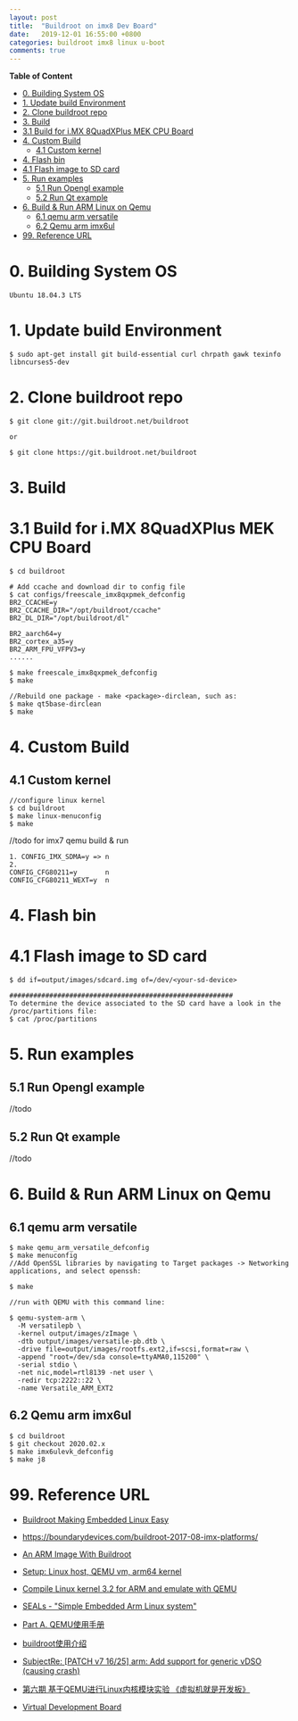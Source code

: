 ```yaml
---
layout: post
title:  "Buildroot on imx8 Dev Board"
date:   2019-12-01 16:55:00 +0800
categories: buildroot imx8 linux u-boot
comments: true
---
```


**Table of Content**

- [0. Building System OS](#0-building-system-os)
- [1. Update build Environment](#1-update-build-environment)
- [2.  Clone buildroot repo](#2--clone-buildroot-repo)
- [3. Build](#3-build)
- [3.1 Build for i.MX 8QuadXPlus MEK CPU Board](#31-build-for-imx-8quadxplus-mek-cpu-board)
- [4. Custom Build](#4-custom-build)
  * [4.1 Custom kernel](#41-custom-kernel)
- [4. Flash bin](#4-flash-bin)
- [4.1 Flash image to SD card](#41-flash-image-to-sd-card)
- [5. Run examples](#5-run-examples)
  * [5.1 Run Opengl example](#51-run-opengl-example)
  * [5.2 Run Qt example](#52-run-qt-example)
- [6. Build & Run ARM Linux on Qemu](#6-build---run-arm-linux-on-qemu)
  * [6.1 qemu arm versatile](#61-qemu-arm-versatile)
  * [6.2 Qemu arm imx6ul](#62-qemu-arm-imx6ul)
- [99. Reference URL](#99-reference-url)



# 0. Building System OS

```
Ubuntu 18.04.3 LTS
```

# 1. Update build Environment

```
$ sudo apt-get install git build-essential curl chrpath gawk texinfo libncurses5-dev
```

# 2.  Clone buildroot repo

```
$ git clone git://git.buildroot.net/buildroot

or

$ git clone https://git.buildroot.net/buildroot
```

# 3. Build

# 3.1 Build for i.MX 8QuadXPlus MEK CPU Board

```
$ cd buildroot

# Add ccache and download dir to config file 
$ cat configs/freescale_imx8qxpmek_defconfig 
BR2_CCACHE=y
BR2_CCACHE_DIR="/opt/buildroot/ccache"
BR2_DL_DIR="/opt/buildroot/dl"

BR2_aarch64=y
BR2_cortex_a35=y
BR2_ARM_FPU_VFPV3=y
......

$ make freescale_imx8qxpmek_defconfig
$ make

//Rebuild one package - make <package>-dirclean, such as:
$ make qt5base-dirclean
$ make

```

# 4. Custom Build

## 4.1 Custom kernel

```
//configure linux kernel
$ cd buildroot
$ make linux-menuconfig
$ make

```

//todo for imx7 qemu build & run

```
1. CONFIG_IMX_SDMA=y => n
2.
CONFIG_CFG80211=y		n
CONFIG_CFG80211_WEXT=y	n
```

# 4. Flash bin

# 4.1 Flash image to SD card

```
$ dd if=output/images/sdcard.img of=/dev/<your-sd-device>

########################################################
To determine the device associated to the SD card have a look in the
/proc/partitions file:
$ cat /proc/partitions
```

# 5. Run examples

## 5.1 Run Opengl example

//todo

## 5.2 Run Qt example

//todo

# 6. Build & Run ARM Linux on Qemu

## 6.1 qemu arm versatile

```
$ make qemu_arm_versatile_defconfig
$ make menuconfig
//Add OpenSSL libraries by navigating to Target packages -> Networking applications, and select openssh:

$ make 

//run with QEMU with this command line:

$ qemu-system-arm \
  -M versatilepb \
  -kernel output/images/zImage \
  -dtb output/images/versatile-pb.dtb \
  -drive file=output/images/rootfs.ext2,if=scsi,format=raw \
  -append "root=/dev/sda console=ttyAMA0,115200" \
  -serial stdio \
  -net nic,model=rtl8139 -net user \
  -redir tcp:2222::22 \
  -name Versatile_ARM_EXT2
```

## 6.2 Qemu arm imx6ul

```
$ cd buildroot
$ git checkout 2020.02.x
$ make imx6ulevk_defconfig
$ make j8
```

# 99. Reference URL

* [ Buildroot Making Embedded Linux Easy]( https://buildroot.org/ )

* [ https://boundarydevices.com/buildroot-2017-08-imx-platforms/ ]( https://boundarydevices.com/buildroot-2017-08-imx-platforms/ )

* [An ARM Image With Buildroot](https://dzone.com/articles/an-arm-image-with-buildroot)

* [Setup: Linux host, QEMU vm, arm64 kernel](https://github.com/google/syzkaller/blob/master/docs/linux/setup_linux-host_qemu-vm_arm64-kernel.md)

* [Compile Linux kernel 3.2 for ARM and emulate with QEMU](https://balau82.wordpress.com/2012/03/31/compile-linux-kernel-3-2-for-arm-and-emulate-with-qemu/)

* [SEALs - "Simple Embedded Arm Linux system"](https://github.com/kaiwan/seals/wiki/SEALs-HOWTO)

* [Part A. QEMU使用手册](http://wiki.100ask.org/Qemu)

* [buildroot使用介绍](https://www.cnblogs.com/arnoldlu/p/9553995.html)

* [SubjectRe: [PATCH v7 16/25] arm: Add support for generic vDSO (causing crash)](https://lkml.org/lkml/2019/12/4/648)

* [第六期 基于QEMU进行Linux内核模块实验 《虚拟机就是开发板》](https://blog.csdn.net/aggresss/article/details/54956686)

* [Virtual Development Board](https://elinux.org/Virtual_Development_Board)

  

